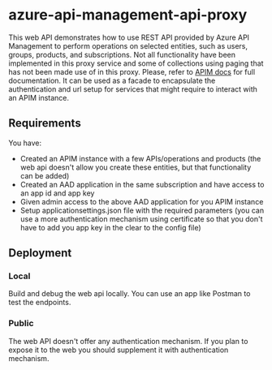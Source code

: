 # azure-api-management-api-proxy

This web API demonstrates how to use REST API provided by Azure API Management to perform operations on selected entities, such as users, groups, products, and subscriptions.
Not all functionality have been implemented in this proxy service and some of collections using paging that has not been made use of in this proxy.
Please, refer to [APIM docs](https://docs.microsoft.com/en-us/rest/api/apimanagement/) for full documentation.
It can be used as a facade to encapsulate the authentication and url setup for services that might require to interact with an APIM instance.

## Requirements

You have:
- Created an APIM instance with a few APIs/operations and products (the web api doesn't allow you create these entities, but that functionality can be added)
- Created an AAD application in the same subscription and have access to an app id and app key
- Given admin access to the above AAD application  for you APIM instance
- Setup applicationsettings.json file with the required parameters (you can use a more authentication mechanism using certificate so that you don't have to add you app key in the clear to the config file)

## Deployment

### Local

Build and debug the web api locally.
You can use an app like Postman to test the endpoints.

### Public

The web API doesn't offer any authentication mechanism.
If you plan to expose it to the web you should supplement it with authentication mechanism.
